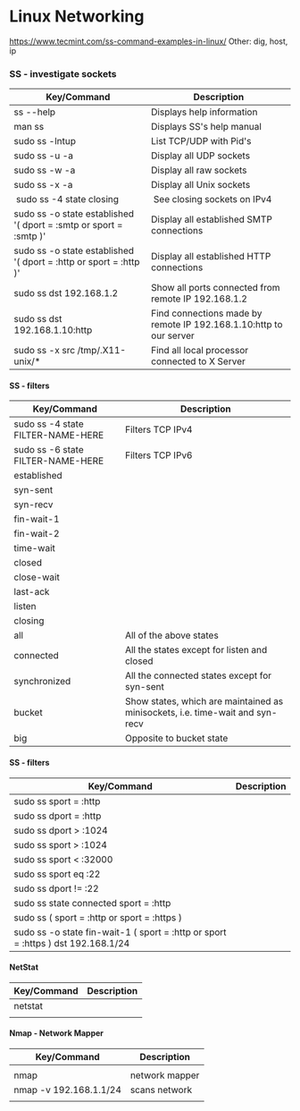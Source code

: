 # Linux Networking

https://www.tecmint.com/ss-command-examples-in-linux/
Other: dig, host, ip

### SS - investigate sockets
| Key/Command | Description |
| ----------- | ----------- |
| ss --help | Displays help information |
| man ss | Displays SS's help manual |
| sudo ss -lntup | List TCP/UDP  with Pid's |
| sudo ss -u -a | Display all UDP sockets |
| sudo ss -w -a | Display all raw sockets |
| sudo ss -x -a | Display all Unix sockets |
| sudo ss -4 state closing | See closing sockets on IPv4 |
| sudo ss -o state established '( dport = :smtp or sport = :smtp )' | Display all established SMTP connections |
| sudo ss -o state established '( dport = :http or sport = :http )' | Display all established HTTP connections |
| sudo ss dst 192.168.1.2 | Show all ports connected from remote IP 192.168.1.2 |
| sudo ss dst 192.168.1.10:http | Find connections made by remote IP 192.168.1.10:http to our server | 
| sudo ss -x src /tmp/.X11-unix/* | Find all local processor connected to X Server |

#### SS - filters
| Key/Command | Description |
| ----------- | ----------- |
| sudo ss -4 state FILTER-NAME-HERE | Filters TCP IPv4 |
| sudo ss -6 state FILTER-NAME-HERE | Filters TCP IPv6 |
| established | |
| syn-sent | |
| syn-recv | |
| fin-wait-1 | |
| fin-wait-2 | |
| time-wait | |
| closed | |
| close-wait | |
| last-ack | |
| listen | |
| closing | |
| all | All of the above states |
| connected | All the states except for listen and closed |
| synchronized | All the connected states except for syn-sent |
| bucket | Show states, which are maintained as minisockets, i.e. time-wait and syn-recv |
| big | Opposite to bucket state |

#### SS - filters
| Key/Command | Description |
| ----------- | ----------- |
| sudo ss  sport = :http |
| sudo ss  dport = :http |
| sudo ss  dport \> :1024 |
| sudo ss  sport \> :1024 |
| sudo ss sport \< :32000 |
| sudo ss  sport eq :22 |
| sudo ss  dport != :22 |
| sudo ss  state connected sport = :http |
| sudo ss \( sport = :http or sport = :https \) |
| sudo ss -o state fin-wait-1 \( sport = :http or sport = :https \) dst 192.168.1/24 |

#### NetStat
| Key/Command | Description |
| ----------- | ----------- |
| netstat | |
| | |

#### Nmap - Network Mapper
| Key/Command | Description |
| ----------- | ----------- |
| | |
| nmap| network mapper|
| nmap -v 192.168.1.1/24 | scans network |
| | |
